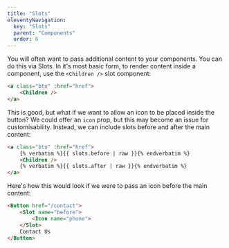 ```yaml
---
title: "Slots"
eleventyNavigation:
  key: "Slots"
  parent: "Components"
  order: 6
---
```


You will often want to pass additional content to your components. You can do this via Slots. In it's most basic form, to render content inside a component, use the `<Children />` slot component:

```html
<a class="btn" :href="href">
    <Children />
</a>
```

This is good, but what if we want to allow an icon to be placed inside the button? We could offer an `icon` prop, but this may become an issue for customisability. Instead, we can include slots before and after the main content:

```html
<a class="btn" :href="href">
    {% verbatim %}{{ slots.before | raw }}{% endverbatim %}
    <Children />
    {% verbatim %}{{ slots.after | raw }}{% endverbatim %}
</a>
```

Here's how this would look if we were to pass an icon before the main content:

```html
<Button href="/contact">
    <Slot name="before">
        <Icon name="phone">
    </Slot>
    Contact Us
</Button>
```